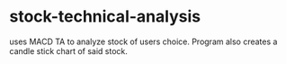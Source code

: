 # stock-technical-analysis
uses MACD TA to analyze stock of users choice. Program also creates a candle stick chart of said stock. 
